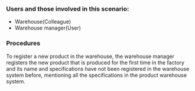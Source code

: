 

### Users and those involved in this scenario:
- Warehouse(Colleague)
- Warehouse manager(User)

### Procedures
To register a new product in the warehouse, the warehouse manager registers the new product that is produced for the first time in the factory and its name and specifications have not been registered in the warehouse system before, mentioning all the specifications in the product warehouse system.

